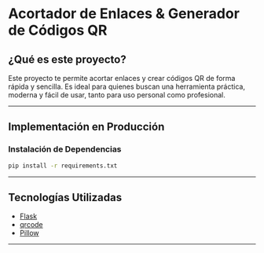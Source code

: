 # Acortador de Enlaces & Generador de Códigos QR

## ¿Qué es este proyecto?
Este proyecto te permite acortar enlaces y crear códigos QR de forma rápida y sencilla. Es ideal para quienes buscan una herramienta práctica, moderna y fácil de usar, tanto para uso personal como profesional.

---

## Implementación en Producción

### Instalación de Dependencias
```bash
pip install -r requirements.txt
```

---

## Tecnologías Utilizadas
- [Flask](https://flask.palletsprojects.com/)
- [qrcode](https://pypi.org/project/qrcode/)
- [Pillow](https://python-pillow.org/)

---

